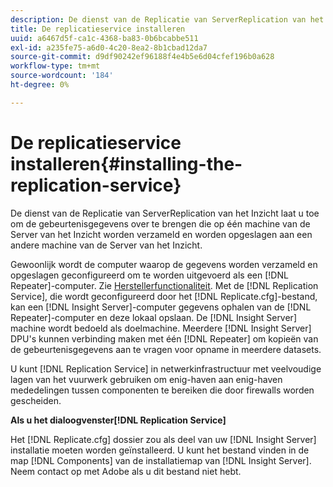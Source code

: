 ```yaml
---
description: De dienst van de Replicatie van ServerReplication van het Inzicht laat u toe om de gebeurtenisgegevens over te brengen die op één machine van de Server van het Inzicht worden verzameld en worden opgeslagen aan een andere machine van de Server van het Inzicht.
title: De replicatieservice installeren
uuid: a6467d5f-ca1c-4368-ba83-0b6bcabbe511
exl-id: a235fe75-a6d0-4c20-8ea2-8b1cbad12da7
source-git-commit: d9df90242ef96188f4e4b5e6d04cfef196b0a628
workflow-type: tm+mt
source-wordcount: '184'
ht-degree: 0%

---
```


# De replicatieservice installeren{#installing-the-replication-service}

De dienst van de Replicatie van ServerReplication van het Inzicht laat u toe om de gebeurtenisgegevens over te brengen die op één machine van de Server van het Inzicht worden verzameld en worden opgeslagen aan een andere machine van de Server van het Inzicht.

Gewoonlijk wordt de computer waarop de gegevens worden verzameld en opgeslagen geconfigureerd om te worden uitgevoerd als een [!DNL Repeater]-computer. Zie [Herstellerfunctionaliteit](../../../home/c-inst-svr/c-rptr-fntly/c-rptr-fntly.md). Met de [!DNL Replication Service], die wordt geconfigureerd door het [!DNL Replicate.cfg]-bestand, kan een [!DNL Insight Server]-computer gegevens ophalen van de [!DNL Repeater]-computer en deze lokaal opslaan. De [!DNL Insight Server] machine wordt bedoeld als doelmachine. Meerdere [!DNL Insight Server] DPU&#39;s kunnen verbinding maken met één [!DNL Repeater] om kopieën van de gebeurtenisgegevens aan te vragen voor opname in meerdere datasets.

U kunt [!DNL Replication Service] in netwerkinfrastructuur met veelvoudige lagen van het vuurwerk gebruiken om enig-haven aan enig-haven mededelingen tussen componenten te bereiken die door firewalls worden gescheiden.

**Als u het dialoogvenster[!DNL Replication Service]**

Het [!DNL Replicate.cfg] dossier zou als deel van uw [!DNL Insight Server] installatie moeten worden geïnstalleerd. U kunt het bestand vinden in de map [!DNL Components] van de installatiemap van [!DNL Insight Server]. Neem contact op met Adobe als u dit bestand niet hebt.
